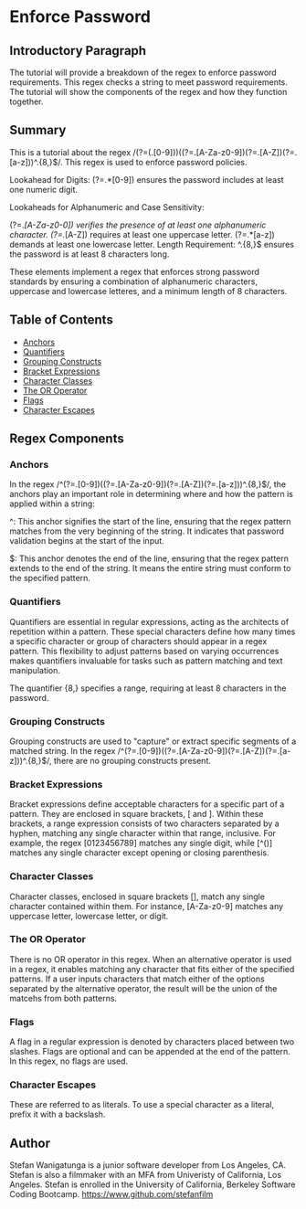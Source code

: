 # Enforce Password

## Introductory Paragraph

The tutorial will provide a breakdown of the regex to enforce password requirements. This regex checks a string to meet password requirements. The tutorial will show the components of the regex and how they function together.

## Summary

This is a tutorial about the regex /(?=(.[0-9]))((?=.[A-Za-z0-9])(?=.[A-Z])(?=.[a-z]))^.{8,}$/. This regex is used to enforce password policies.

Lookahead for Digits: (?=.*[0-9]) ensures the password includes at least one numeric digit.

Lookaheads for Alphanumeric and Case Sensitivity:

(?=.*[A-Za-z0-0]) verifies the presence of at least one alphanumeric character.
(?=.*[A-Z]) requires at least one uppercase letter.
(?=.*[a-z]) demands at least one lowercase letter.
Length Requirement: ^.{8,}$ ensures the password is at least 8 characters long.

These elements implement a regex that enforces strong password standards by ensuring a combination of alphanumeric characters, uppercase and lowercase letteres, and a minimum length of 8 characters.


## Table of Contents

- [Anchors](#anchors)
- [Quantifiers](#quantifiers)
- [Grouping Constructs](#grouping-constructs)
- [Bracket Expressions](#bracket-expressions)
- [Character Classes](#character-classes)
- [The OR Operator](#the-or-operator)
- [Flags](#flags)
- [Character Escapes](#character-escapes)

## Regex Components

### Anchors
In the regex /^(?=.[0-9])((?=.[A-Za-z0-9])(?=.[A-Z])(?=.[a-z]))^.{8,}$/, the anchors play an important role in determining where and how the pattern is applied within a string:

^: This anchor signifies the start of the line, ensuring that the regex pattern matches from the very beginning of the string. It indicates that password validation begins at the start of the input. 

$: This anchor denotes the end of the line, ensuring that the regex pattern extends to the end of the string. It means the entire string must conform to the specified pattern. 

### Quantifiers
Quantifiers are essential in regular expressions, acting as the architects of repetition within a pattern. These special characters define how many times a specific character or group of characters should appear in a regex pattern. This flexibility to adjust patterns based on varying occurrences makes quantifiers invaluable for tasks such as pattern matching and text manipulation.

The quantifier {8,} specifies a range, requiring at least 8 characters in the password. 

### Grouping Constructs
Grouping constructs are used to "capture" or extract specific segments of a matched string. In the regex /^(?=.[0-9])((?=.[A-Za-z0-9])(?=.[A-Z])(?=.[a-z]))^.{8,}$/, there are no grouping constructs present.

### Bracket Expressions
Bracket expressions define acceptable characters for a specific part of a pattern. They are enclosed in square brackets, [ and ]. Within these brackets, a range expression consists of two characters separated by a hyphen, matching any single character within that range, inclusive. For example, the regex [0123456789] matches any single digit, while [^()] matches any single character except opening or closing parenthesis.

### Character Classes
Character classes, enclosed in square brackets [], match any single character contained within them. For instance, [A-Za-z0-9] matches any uppercase letter, lowercase letter, or digit. 

### The OR Operator
There is no OR operator in this regex. When an alternative operator is used in a regex, it enables matching any character that fits either of the specified patterns. If a user inputs characters that match either of the options separated by the alternative operator, the result will be the union of the matcehs from both patterns.

### Flags
A flag in a regular expression is denoted by characters placed between two slashes. Flags are optional and can be appended at the end of the pattern. In this regex, no flags are used.

### Character Escapes
These are referred to as literals. To use a special character as a literal, prefix it with a backslash.

## Author
Stefan Wanigatunga is a junior software developer from Los Angeles, CA. Stefan is also a filmmaker with an MFA from Univeristy of California, Los Angeles. Stefan is enrolled in the University of California, Berkeley Software Coding Bootcamp. https://www.github.com/stefanfilm

